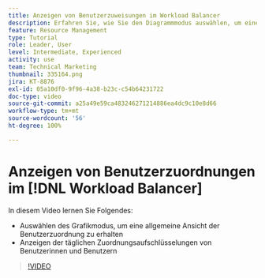 ```yaml
---
title: Anzeigen von Benutzerzuweisungen im Workload Balancer
description: Erfahren Sie, wie Sie den Diagrammmodus auswählen, um eine allgemeine Ansicht der Benutzerzuordnung zu erhalten und die täglichen Zuordnungsaufschlüsselungen der Benutzerinnen und Benutzer anzuzeigen.
feature: Resource Management
type: Tutorial
role: Leader, User
level: Intermediate, Experienced
activity: use
team: Technical Marketing
thumbnail: 335164.png
jira: KT-8876
exl-id: 05a10df0-9f96-4a38-b23c-c54b64231722
doc-type: video
source-git-commit: a25a49e59ca483246271214886ea4dc9c10e8d66
workflow-type: tm+mt
source-wordcount: '56'
ht-degree: 100%

---
```


# Anzeigen von Benutzerzuordnungen im [!DNL Workload Balancer]

In diesem Video lernen Sie Folgendes:

* Auswählen des Grafikmodus, um eine allgemeine Ansicht der Benutzerzuordnung zu erhalten
* Anzeigen der täglichen Zuordnungsaufschlüsselungen von Benutzerinnen und Benutzern

>[!VIDEO](https://video.tv.adobe.com/v/335164/?quality=12&learn=on)
